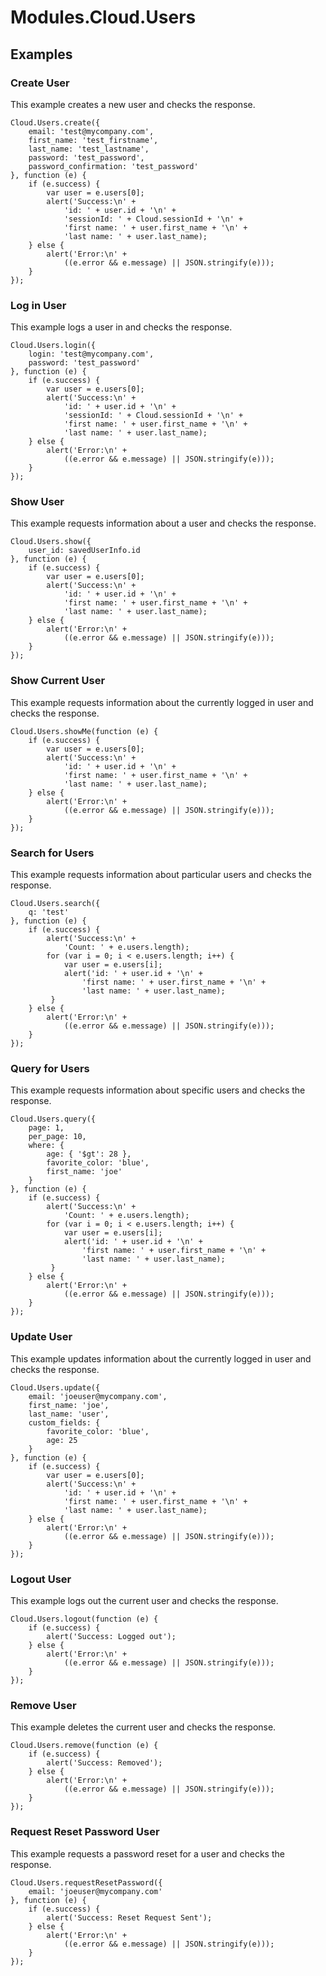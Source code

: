# Modules.Cloud.Users

<TypeHeader/>

## Examples

### Create User

This example creates a new user and checks the response.

    Cloud.Users.create({
        email: 'test@mycompany.com',
        first_name: 'test_firstname',
        last_name: 'test_lastname',
        password: 'test_password',
        password_confirmation: 'test_password'
    }, function (e) {
        if (e.success) {
            var user = e.users[0];
            alert('Success:\n' +
                'id: ' + user.id + '\n' +
                'sessionId: ' + Cloud.sessionId + '\n' +
                'first name: ' + user.first_name + '\n' +
                'last name: ' + user.last_name);
        } else {
            alert('Error:\n' +
                ((e.error && e.message) || JSON.stringify(e)));
        }
    });

### Log in User

This example logs a user in and checks the response.

    Cloud.Users.login({
        login: 'test@mycompany.com',
        password: 'test_password'
    }, function (e) {
        if (e.success) {
            var user = e.users[0];
            alert('Success:\n' +
                'id: ' + user.id + '\n' +
                'sessionId: ' + Cloud.sessionId + '\n' +
                'first name: ' + user.first_name + '\n' +
                'last name: ' + user.last_name);
        } else {
            alert('Error:\n' +
                ((e.error && e.message) || JSON.stringify(e)));
        }
    });

### Show User

This example requests information about a user and checks the response.

    Cloud.Users.show({
        user_id: savedUserInfo.id
    }, function (e) {
        if (e.success) {
            var user = e.users[0];
            alert('Success:\n' +
                'id: ' + user.id + '\n' +
                'first name: ' + user.first_name + '\n' +
                'last name: ' + user.last_name);
        } else {
            alert('Error:\n' +
                ((e.error && e.message) || JSON.stringify(e)));
        }
    });

### Show Current User

This example requests information about the currently logged in user and checks the response.

    Cloud.Users.showMe(function (e) {
        if (e.success) {
            var user = e.users[0];
            alert('Success:\n' +
                'id: ' + user.id + '\n' +
                'first name: ' + user.first_name + '\n' +
                'last name: ' + user.last_name);
        } else {
            alert('Error:\n' +
                ((e.error && e.message) || JSON.stringify(e)));
        }
    });

### Search for Users

This example requests information about particular users and checks the response.

    Cloud.Users.search({
        q: 'test'
    }, function (e) {
        if (e.success) {
            alert('Success:\n' +
                'Count: ' + e.users.length);
            for (var i = 0; i < e.users.length; i++) {
                var user = e.users[i];
                alert('id: ' + user.id + '\n' +
                    'first name: ' + user.first_name + '\n' +
                    'last name: ' + user.last_name);
             }
        } else {
            alert('Error:\n' +
                ((e.error && e.message) || JSON.stringify(e)));
        }
    });

### Query for Users

This example requests information about specific users and checks the response.

    Cloud.Users.query({
        page: 1,
        per_page: 10,
        where: {
            age: { '$gt': 28 },
            favorite_color: 'blue',
            first_name: 'joe'
        }
    }, function (e) {
        if (e.success) {
            alert('Success:\n' +
                'Count: ' + e.users.length);
            for (var i = 0; i < e.users.length; i++) {
                var user = e.users[i];
                alert('id: ' + user.id + '\n' +
                    'first name: ' + user.first_name + '\n' +
                    'last name: ' + user.last_name);
             }
        } else {
            alert('Error:\n' +
                ((e.error && e.message) || JSON.stringify(e)));
        }
    });

### Update User

This example updates information about the currently logged in user and checks the response.

    Cloud.Users.update({
        email: 'joeuser@mycompany.com',
        first_name: 'joe',
        last_name: 'user',
        custom_fields: {
            favorite_color: 'blue',
            age: 25
        }
    }, function (e) {
        if (e.success) {
            var user = e.users[0];
            alert('Success:\n' +
                'id: ' + user.id + '\n' +
                'first name: ' + user.first_name + '\n' +
                'last name: ' + user.last_name);
        } else {
            alert('Error:\n' +
                ((e.error && e.message) || JSON.stringify(e)));
        }
    });

### Logout User

This example logs out the current user and checks the response.

    Cloud.Users.logout(function (e) {
        if (e.success) {
            alert('Success: Logged out');
        } else {
            alert('Error:\n' +
                ((e.error && e.message) || JSON.stringify(e)));
        }
    });

### Remove User

This example deletes the current user and checks the response.

    Cloud.Users.remove(function (e) {
        if (e.success) {
            alert('Success: Removed');
        } else {
            alert('Error:\n' +
                ((e.error && e.message) || JSON.stringify(e)));
        }
    });

### Request Reset Password User

This example requests a password reset for a user and checks the response.

    Cloud.Users.requestResetPassword({
        email: 'joeuser@mycompany.com'
    }, function (e) {
        if (e.success) {
            alert('Success: Reset Request Sent');
        } else {
            alert('Error:\n' +
                ((e.error && e.message) || JSON.stringify(e)));
        }
    });

<ApiDocs/>
